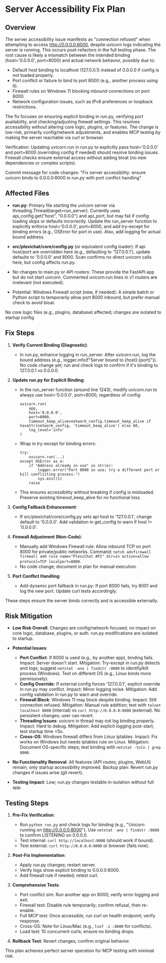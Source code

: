 # Server Accessibility Fix Plan

## Overview

The server accessibility issue manifests as "connection refused" when attempting to access http://0.0.0.0:8000, despite uvicorn logs indicating the server is running. This occurs post-refactors in the full testing phase. The root cause is likely a mismatch between the intended binding (host='0.0.0.0', port=8000) and actual network behavior, possibly due to:

- Default host binding to localhost (127.0.0.1) instead of 0.0.0.0 if config is not loaded properly.
- Port conflict or failure to bind to port 8000 (e.g., another process using it).
- Firewall rules on Windows 11 blocking inbound connections on port 8000.
- Network configuration issues, such as IPv6 preferences or loopback restrictions.

The fix focuses on ensuring explicit binding in run.py, verifying port availability, and checking/adjusting firewall settings. This resolves accessibility without altering core logic, plugins, or features. The change is low-risk, primarily config/network adjustments, and enables MCP testing by making the server reachable via curl or browser.

Verification: Updating uvicorn.run in run.py to explicitly pass host='0.0.0.0' and port=8000 (overriding config if needed) should resolve binding issues. Firewall checks ensure external access without adding bloat (no new dependencies or complex scripts).

Commit message for code changes: "Fix server accessibility: ensure uvicorn binds to 0.0.0.0:8000 in run.py with port conflict handling"

## Affected Files

- **run.py**: Primary file starting the uvicorn server via threading.Thread(target=run_server). Currently uses api_config.get("host", "0.0.0.0") and api_port, but may fail if config loading skips or defaults incorrectly. Update the run_server function to explicitly enforce host='0.0.0.0', port=8000, and add try-except for binding errors (e.g., OSError for port in use). Also, add logging for actual bound address.
  
- **src/plexichat/core/config.py** (or equivalent config loader): If api host/port are overridden here (e.g., defaulting to '127.0.0.1'), update defaults to '0.0.0.0' and 8000. Scan confirms no direct uvicorn calls here, but config affects run.py.

- No changes to main.py or API routers: These provide the FastAPI app but do not start uvicorn. Commented uvicorn.run lines in v1 routers are irrelevant (not executed).

- Potential: Windows Firewall script (new, if needed): A simple batch or Python script to temporarily allow port 8000 inbound, but prefer manual check to avoid bloat.

No core logic files (e.g., plugins, database) affected; changes are isolated to startup config.

## Fix Steps

1. **Verify Current Binding (Diagnostic)**:
   - In run.py, enhance logging in run_server: After uvicorn.run, log the bound address (e.g., logger.info(f"Server bound to {host}:{port}")). No code change yet; run and check logs to confirm if it's binding to 127.0.0.1 vs 0.0.0.0.

2. **Update run.py for Explicit Binding**:
   - In the run_server function (around line 1243), modify uvicorn.run to always use host='0.0.0.0', port=8000, regardless of config:
     ```
     uvicorn.run(
         app,
         host='0.0.0.0',
         port=8000,
         timeout_keep_alive=network_config.timeout_keep_alive if hasattr(network_config, 'timeout_keep_alive') else 60,
         log_level='info'
     )
     ```
   - Wrap in try-except for binding errors:
     ```
     try:
         uvicorn.run(...)
     except OSError as e:
         if "Address already in use" in str(e):
             logger.error("Port 8000 in use; try a different port or kill conflicting process.")
             sys.exit(1)
         raise
     ```
   - This ensures accessibility without breaking if config is misloaded. Preserve existing timeout_keep_alive for no functional loss.

3. **Config Fallback Enhancement**:
   - If src/plexichat/core/config.py sets api host to '127.0.0.1', change default to '0.0.0.0'. Add validation in get_config to warn if host != '0.0.0.0'.

4. **Firewall Adjustment (Non-Code)**:
   - Manually add Windows Firewall rule: Allow inbound TCP on port 8000 for private/public networks. Command: `netsh advfirewall firewall add rule name="PlexiChat API" dir=in action=allow protocol=TCP localport=8000`.
   - No code change; document in plan for manual execution.

5. **Port Conflict Handling**:
   - Add dynamic port fallback in run.py: If port 8000 fails, try 8001 and log the new port. Update curl tests accordingly.

These steps ensure the server binds correctly and is accessible externally.

## Risk Mitigation

- **Low Risk Overall**: Changes are config/network-focused; no impact on core logic, database, plugins, or auth. run.py modifications are isolated to startup.

- **Potential Issues**:
  - **Port Conflict**: If 8000 is used (e.g., by another app), binding fails. Impact: Server doesn't start. Mitigation: Try-except in run.py detects and logs; suggest `netstat -ano | findstr :8000` to identify/kill process (Windows). Test on different OS (e.g., Linux binds more permissively).
  - **Config Override**: If external config forces '127.0.0.1', explicit override in run.py may conflict. Impact: Minor logging noise. Mitigation: Add config validation in run.py to warn and override.
  - **Firewall Block**: Windows 11 may block despite binding. Impact: Still connection refused. Mitigation: Manual rule addition; test with `telnet localhost 8000` (internal) vs `curl http://0.0.0.0:8000` (external). No persistent changes; user can revert.
  - **Threading Issues**: uvicorn in thread may not log binding properly. Impact: Hard to debug. Mitigation: Add explicit logging post-start; test startup time <5s.
  - **Cross-OS**: Windows firewall differs from Linux iptables. Impact: Fix works on Windows but needs iptables rule on Linux. Mitigation: Document OS-specific steps; test binding with `netstat -tuln | grep 8000`.

- **No Functionality Removal**: All features (API routes, plugins, WebUI) remain; only startup accessibility improved. Backup plan: Revert run.py changes if issues arise (git revert).

- **Testing Impact**: Low; run.py changes testable in isolation without full app.

## Testing Steps

1. **Pre-Fix Verification**:
   - Run `python run.py` and check logs for binding (e.g., "Uvicorn running on http://0.0.0.0:8000"). Use `netstat -ano | findstr :8000` to confirm LISTENING on 0.0.0.0.
   - Test internal: `curl http://localhost:8000` (should work if bound).
   - Test external: `curl http://0.0.0.0:8000` or browser (fails now).

2. **Post-Fix Implementation**:
   - Apply run.py changes; restart server.
   - Verify logs show explicit binding to 0.0.0.0:8000.
   - Add firewall rule if needed; retest curl.

3. **Comprehensive Tests**:
   - Port conflict sim: Run another app on 8000; verify error logging and exit.
   - Firewall test: Disable rule temporarily; confirm refusal, then re-enable.
   - Full MCP test: Once accessible, run curl on health endpoint; verify response.
   - Cross-OS: Note for Linux/Mac (e.g., `lsof -i :8000` for conflicts).
   - Load test: 10 concurrent curls; ensure no binding drops.

4. **Rollback Test**: Revert changes; confirm original behavior.

This plan achieves perfect server operation for MCP testing with minimal risk.